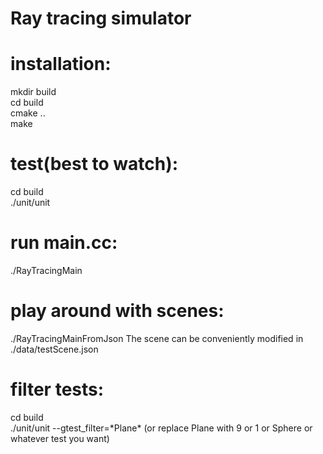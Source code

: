 # Ray tracing simulator

# installation:
mkdir build  
cd build  
cmake ..  
make  

# test(best to watch):
cd build  
./unit/unit  

# run main.cc:
./RayTracingMain

# play around with scenes:
./RayTracingMainFromJson
The scene can be conveniently modified in ./data/testScene.json

# filter tests:
cd build  
./unit/unit --gtest_filter=\*Plane\* (or replace Plane with 9 or 1 or Sphere or whatever test you want)  
